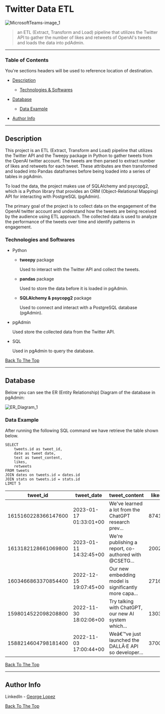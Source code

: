 # Twitter Data ETL

![MicrosoftTeams-image_1](https://user-images.githubusercontent.com/71076769/212990225-eeec3993-703b-4c33-ac82-797cb7449089.png)

> an ETL (Extract, Transform and Load) pipeline that utilizes the Twitter API to gather the number of likes and retweets of OpenAI's tweets and loads the data into pdAdmin.

---

### Table of Contents
You're sections headers will be used to reference location of destination.

- [Description](#description)
    
    -  [Technologies & Softwares](#technologies)
- [Database](#database)

    -  [Data Example](#data-example) 
- [Author Info](#author-info)

---

## Description

This project is an ETL (Extract, Transform and Load) pipeline that utilizes the Twitter API and the Tweepy package in Python to gather tweets from the OpenAI twitter account. The tweets are then parsed to extract 
number of likes and retweets for each tweet. These attributes are then transformed and loaded into Pandas dataframes before being loaded into a series of tables in pgAdmin. 

To load the data, the project makes use of SQLAlchemy and psycopg2, which is a Python library that provides an ORM (Object-Relational Mapping) API for interacting with PostgreSQL (pgAdmin). 

The primary goal of the project is to collect data on the engagement of the OpenAI twitter account and understand how the tweets are being received by the audience using ETL approach. The collected data is used to analyze the performance of the tweets over time and identify patterns in engagement. 

### Technologies and Softwares

- Python
    - **tweepy** package
    
        Used to interact with the Twitter API and collect the tweets.
    - **pandas** package

        Used to store the data before it is loaded in pgAdmin.
    - **SQLAlchemy & psycopg2** package

        Used to connect and interact with a PostgreSQL database (pgAdmin).

- pgAdmin
    
    Used store the collected data from the Twitter API.

- SQL

    Used in pgAdmin to query the database.

[Back To The Top](#twitter-data-etl)

---

## Database

Below you can see the ER (Entity Relationship) Diagram of the database in pgAdmin:

![ER_Diagram_1](https://user-images.githubusercontent.com/71076769/212990124-84934041-2af0-4608-9f78-6f57c71d1cb5.png)


### Data Example

After running the following SQL command we have retrieve the table shown below.

```
SELECT  
    tweets.id as tweet_id,
    date as tweet date,
    text as tweet_content,
    likes,
    retweets
FROM tweets
JOIN dates on tweets.id = dates.id
JOIN stats on tweets.id = stats.id
LIMIT 5
```

tweet_id | tweet_date | tweet_content | likes | retweets 
--- | --- | --- | --- |--- 
1615160228366147600 | 2023-01-17 01:33:01+00 | We've learned a lot from the ChatGPT research prev...|8741 | 1371 
1613182128661069800 | 2023-01-11 14:32:45+00 | We're publishing a report, co-authored with @CSETG... | 2002| 472 
1603466863370854400 | 2022-12-15 19:07:45+00 | Our new embedding model is significantly more capa... | 2716| 473
1598014522098208800 | 2022-11-30 18:02:06+00 | Try talking with ChatGPT, our new AI system which... | 13031| 3421
1588214604798181400 | 2022-11-03 17:00:44+00 | Weâ€™ve just launched the DALLÂ·E API so developer... | 3700| 717 

[Back To The Top](#twitter-data-etl)

---

## Author Info

LinkedIn - [George Lopez](https://www.linkedin.com/in/george-benjamin-lopez/)

[Back To The Top](#twitter-data-etl)
